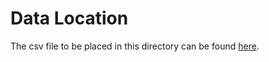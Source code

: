# Data Location

The csv file to be placed in this directory can be found [here](https://github.com/fivethirtyeight/data/tree/master/congress-demographics).